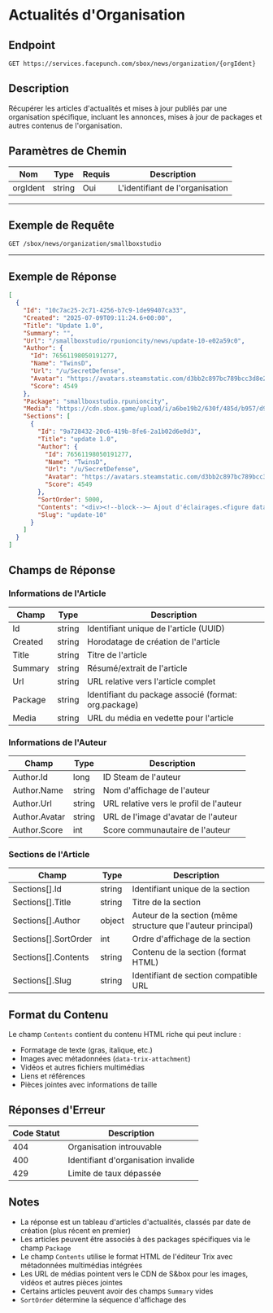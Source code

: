 # Actualités d'Organisation

## Endpoint
`GET https://services.facepunch.com/sbox/news/organization/{orgIdent}`

## Description
Récupérer les articles d'actualités et mises à jour publiés par une organisation spécifique, incluant les annonces, mises à jour de packages et autres contenus de l'organisation.

## Paramètres de Chemin

| Nom      | Type   | Requis | Description |
|----------|--------|--------|-------------|
| orgIdent | string | Oui    | L'identifiant de l'organisation |

---

## Exemple de Requête
`GET /sbox/news/organization/smallboxstudio`

---

## Exemple de Réponse
```json
[
  {
    "Id": "10c7ac25-2c71-4256-b7c9-1de99407ca33",
    "Created": "2025-07-09T09:11:24.6+00:00",
    "Title": "Update 1.0",
    "Summary": "",
    "Url": "/smallboxstudio/rpunioncity/news/update-10-e02a59c0",
    "Author": {
      "Id": 76561198050191277,
      "Name": "TwinsD",
      "Url": "/u/SecretDefense",
      "Avatar": "https://avatars.steamstatic.com/d3bb2c897bc789bcc3d8e2a459820d9f01798f9a_medium.jpg",
      "Score": 4549
    },
    "Package": "smallboxstudio.rpunioncity",
    "Media": "https://cdn.sbox.game/upload/i/a6be19b2/630f/485d/b957/d9045d282820",
    "Sections": [
      {
        "Id": "9a728432-20c6-419b-8fe6-2a1b02d6e0d3",
        "Title": "update 1.0",
        "Author": {
          "Id": 76561198050191277,
          "Name": "TwinsD",
          "Url": "/u/SecretDefense",
          "Avatar": "https://avatars.steamstatic.com/d3bb2c897bc789bcc3d8e2a459820d9f01798f9a_medium.jpg",
          "Score": 4549
        },
        "SortOrder": 5000,
        "Contents": "<div><!--block-->– Ajout d'éclairages.<figure data-trix-attachment=\"...\">...</figure>– Suppression des props inutiles.<br><br>– Suppression des décalcomanies inutiles.<br><br>– Ajout de props physiques.<figure data-trix-attachment=\"...\">...</figure>– Optimisation de la carte suite à la mise à jour Hammer.</div>",
        "Slug": "update-10"
      }
    ]
  }
]
```

## Champs de Réponse

### Informations de l'Article
| Champ   | Type   | Description |
|---------|--------|-------------|
| Id      | string | Identifiant unique de l'article (UUID) |
| Created | string | Horodatage de création de l'article |
| Title   | string | Titre de l'article |
| Summary | string | Résumé/extrait de l'article |
| Url     | string | URL relative vers l'article complet |
| Package | string | Identifiant du package associé (format: org.package) |
| Media   | string | URL du média en vedette pour l'article |

### Informations de l'Auteur
| Champ         | Type   | Description |
|---------------|--------|-------------|
| Author.Id     | long   | ID Steam de l'auteur |
| Author.Name   | string | Nom d'affichage de l'auteur |
| Author.Url    | string | URL relative vers le profil de l'auteur |
| Author.Avatar | string | URL de l'image d'avatar de l'auteur |
| Author.Score  | int    | Score communautaire de l'auteur |

### Sections de l'Article
| Champ                | Type   | Description |
|---------------------|--------|-------------|
| Sections[].Id       | string | Identifiant unique de la section |
| Sections[].Title    | string | Titre de la section |
| Sections[].Author   | object | Auteur de la section (même structure que l'auteur principal) |
| Sections[].SortOrder| int    | Ordre d'affichage de la section |
| Sections[].Contents | string | Contenu de la section (format HTML) |
| Sections[].Slug     | string | Identifiant de section compatible URL |

## Format du Contenu

Le champ `Contents` contient du contenu HTML riche qui peut inclure :
- Formatage de texte (gras, italique, etc.)
- Images avec métadonnées (`data-trix-attachment`)
- Vidéos et autres fichiers multimédias
- Liens et références
- Pièces jointes avec informations de taille

## Réponses d'Erreur

| Code Statut | Description |
|-------------|-------------|
| 404         | Organisation introuvable |
| 400         | Identifiant d'organisation invalide |
| 429         | Limite de taux dépassée |

## Notes

- La réponse est un tableau d'articles d'actualités, classés par date de création (plus récent en premier)
- Les articles peuvent être associés à des packages spécifiques via le champ `Package`
- Le champ `Contents` utilise le format HTML de l'éditeur Trix avec métadonnées multimédias intégrées
- Les URL de médias pointent vers le CDN de S&box pour les images, vidéos et autres pièces jointes
- Certains articles peuvent avoir des champs `Summary` vides
- `SortOrder` détermine la séquence d'affichage des